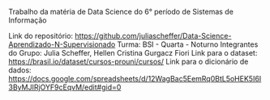 Trabalho da matéria de Data Science do 6° período de Sistemas de Informação

Link do repositório: https://github.com/juliascheffer/Data-Science-Aprendizado-N-Supervisionado
Turma: BSI - Quarta - Noturno
Integrantes do Grupo: Julia Scheffer, Hellen Cristina Gurgacz Fiori
Link para o dataset: https://brasil.io/dataset/cursos-prouni/cursos/
Link para o dicionário de dados: https://docs.google.com/spreadsheets/d/12WagBac5EemRq0BtL5oHEK5I6I3ByMJIRjOYF9cEqvM/edit#gid=0

